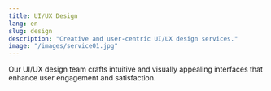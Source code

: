 ```yaml
---
title: UI/UX Design
lang: en
slug: design
description: "Creative and user-centric UI/UX design services."
image: "/images/service01.jpg"
---
```

Our UI/UX design team crafts intuitive and visually appealing interfaces that enhance user engagement and satisfaction.
